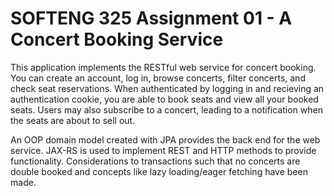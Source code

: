 # SOFTENG 325 Assignment 01 - A Concert Booking Service

This application implements the RESTful web service for concert booking. You can create an account, log in, browse concerts, filter concerts, and check seat reservations. When authenticated by logging in and recieving an authentication cookie, you are able to book seats and view all your booked seats. Users may also subscribe to a concert, leading to a notification when the seats are about to sell out.

An OOP domain model created with JPA provides the back end for the web service. JAX-RS is used to implement REST and HTTP methods to provide functionality. Considerations to transactions such that no concerts are double booked and concepts like lazy loading/eager fetching have been made.
